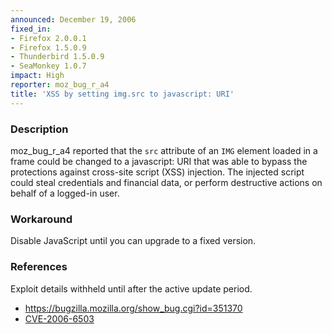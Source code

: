 ```yaml
---
announced: December 19, 2006
fixed_in:
- Firefox 2.0.0.1
- Firefox 1.5.0.9
- Thunderbird 1.5.0.9
- SeaMonkey 1.0.7
impact: High
reporter: moz_bug_r_a4
title: 'XSS by setting img.src to javascript: URI'
---
```


<h3>Description</h3>

<p>moz_bug_r_a4 reported that the <code>src</code> attribute of an <code>IMG</code>
element loaded in a frame could be changed to a javascript: URI that was able
to bypass the protections against cross-site script (XSS) injection.
The injected script could steal credentials and financial data, or perform
destructive actions on behalf of a logged-in user.</p>

<h3>Workaround</h3>

<p>Disable JavaScript until you can upgrade to a fixed version.</p>

<h3>References</h3>

<p>Exploit details withheld until after the active update period.</p>

<ul>
<li><a href="https://bugzilla.mozilla.org/show_bug.cgi?id=351370">
https://bugzilla.mozilla.org/show_bug.cgi?id=351370</a></li>
<li><a class="ex-ref" href="http://nvd.nist.gov/nvd.cfm?cvename=CVE-2006-6503">CVE-2006-6503</a></li>
</ul>



